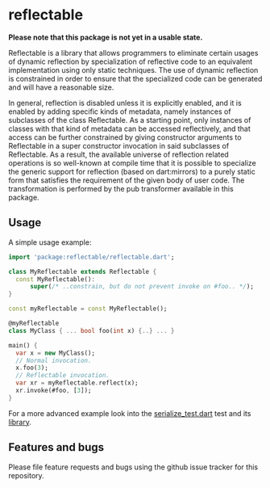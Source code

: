 # reflectable

**Please note that this package is not yet in a usable state.**

Reflectable is a library that allows programmers to eliminate certain
usages of dynamic reflection by specialization of reflective code to
an equivalent implementation using only static techniques.  The use of
dynamic reflection is constrained in order to ensure that the
specialized code can be generated and will have a reasonable size.

In general, reflection is disabled unless it is explicitly enabled, and
it is enabled by adding specific kinds of metadata, namely instances
of subclasses of the class Reflectable.  As a starting point, only
instances of classes with that kind of metadata can be accessed
reflectively, and that access can be further constrained by giving
constructor arguments to Reflectable in a super constructor invocation
in said subclasses of Reflectable.  As a result, the available universe
of reflection related operations is so well-known at compile time that
it is possible to specialize the generic support for reflection (based
on dart:mirrors) to a purely static form that satisfies the requirement
of the given body of user code.  The transformation is performed by the
pub transformer available in this package.

## Usage

A simple usage example:

```dart
import 'package:reflectable/reflectable.dart';

class MyReflectable extends Reflectable {
  const MyReflectable():
      super(/* ..constrain, but do not prevent invoke on #foo.. */);
}

const myReflectable = const MyReflectable();

@myReflectable
class MyClass { ... bool foo(int x) {..} ... }

main() {
  var x = new MyClass();
  // Normal invocation.
  x.foo(3);
  // Reflectable invocation.
  var xr = myReflectable.reflect(x);
  xr.invoke(#foo, [3]);
}
```

For a more advanced example look into the
[serialize_test.dart](../test_reflectable/test/serialize_test.dart) test
and its [library](../test_reflectable/lib/serialize.dart).

## Features and bugs

Please file feature requests and bugs using the github issue tracker
for this repository.
